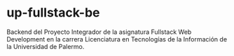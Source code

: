 # up-fullstack-be
Backend del Proyecto Integrador de la asignatura Fullstack Web Development en la carrera Licenciatura en Tecnologías de la Información de la Universidad de Palermo.
